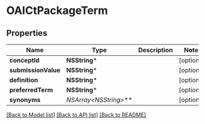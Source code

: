 # OAICtPackageTerm

## Properties
Name | Type | Description | Notes
------------ | ------------- | ------------- | -------------
**conceptId** | **NSString*** |  | [optional] 
**submissionValue** | **NSString*** |  | [optional] 
**definition** | **NSString*** |  | [optional] 
**preferredTerm** | **NSString*** |  | [optional] 
**synonyms** | **NSArray&lt;NSString*&gt;*** |  | [optional] 

[[Back to Model list]](../README.md#documentation-for-models) [[Back to API list]](../README.md#documentation-for-api-endpoints) [[Back to README]](../README.md)



